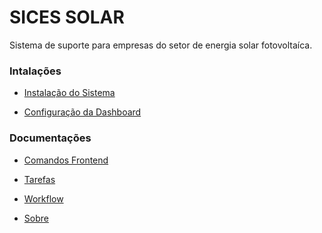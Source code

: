 SICES SOLAR
===========

Sistema de suporte para empresas do setor de energia solar fotovoltaíca.


### Intalações

  - [Instalação do Sistema](docs/getting-started.md)

  - [Configuração da Dashboard](docs/dashboard.md)


### Documentações

  - [Comandos Frontend](docs/frontend.md)

  - [Tarefas](docs/tasks.md)

  - [Workflow](docs/workflow.md)

  - [Sobre](docs/about.md)
